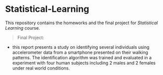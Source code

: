 # Statistical-Learning

This repository contains the homeworks and the final project for *Statistical Learning* course.
> Final Project:
- this report presents a study on identifying several individuals using accelerometer data from a smartphone presented on their walking patterns. The identification algorithm was trained and evaluated in a
experiment with four human subjects including 2 males and 2 females under real world conditions.
